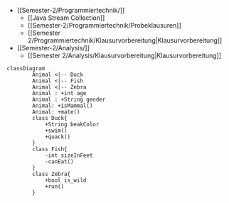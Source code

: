 - [[Semester-2/Programmiertechnik/]]
	- [[Java Stream Collection]]
	- [[Semester-2/Programmiertechnik/Probeklausuren]]
	- [[Semester 2/Programmiertechnik/Klausurvorbereitung|Klausurvorbereitung]]
- [[Semester-2/Analysis/]]
	- [[Semester 2/Analysis/Klausurvorbereitung|Klausurvorbereitung]]


```mermaid
classDiagram
        Animal <|-- Duck
        Animal <|-- Fish
        Animal <|-- Zebra
        Animal : +int age
        Animal : +String gender
        Animal: +isMammal()
        Animal: +mate()
        class Duck{
            +String beakColor
            +swim()
            +quack()
        }
        class Fish{
            -int sizeInFeet
            -canEat()
        }
        class Zebra{
            +bool is_wild
            +run()
        }
```

